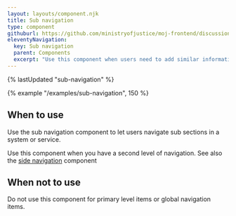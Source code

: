 ```yaml
---
layout: layouts/component.njk
title: Sub navigation
type: component
githuburl: https://github.com/ministryofjustice/moj-frontend/discussions/714
eleventyNavigation:
  key: Sub navigation
  parent: Components
  excerpt: "Use this component when users need to add similar information a couple of times, such as several names for a single application."
---
```



{% lastUpdated "sub-navigation" %}

{% example "/examples/sub-navigation", 150 %}

## When to use

Use the sub navigation component to let users navigate sub sections in a system or service.

Use this component when you have a second level of navigation. See also the [side navigation](../side-navigation) component

## When not to use

Do not use this component for primary level items or global navigation items.
